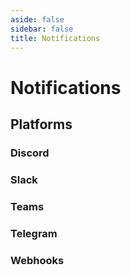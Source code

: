 ```yaml
---
aside: false
sidebar: false
title: Notifications
---
```


# Notifications

## Platforms

### Discord

### Slack

### Teams

### Telegram

### Webhooks
